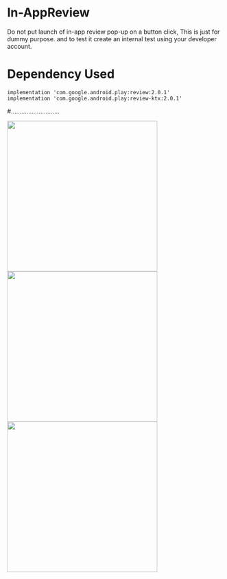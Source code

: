 # In-AppReview


 Do not put launch of in-app review pop-up on a button click, This is just for dummy purpose. and to test it create an internal test using your developer account.
 
 
 # Dependency Used 
 
    implementation 'com.google.android.play:review:2.0.1'
    implementation 'com.google.android.play:review-ktx:2.0.1'
 
 
 #............................

<img src="https://user-images.githubusercontent.com/42926809/215082689-3010d1ed-db73-4168-adba-dade6c5cd7a9.png" height="350px"> <img src="https://user-images.githubusercontent.com/42926809/215082701-ccbb460b-4a7e-4783-bed3-baafdd02011c.png" height="350px"> <img src="https://user-images.githubusercontent.com/42926809/215082709-43322195-c083-4a39-9bee-ff39bd91f41e.png" height="350px">


